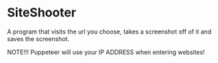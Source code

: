 # SiteShooter
A program that visits the url you choose, takes a screenshot off of it and saves the screenshot. 

NOTE!!! Puppeteer will use your IP ADDRESS when entering websites!
